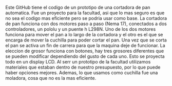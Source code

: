 Este GitHub tiene el codigo de un prototipo de una cortadora de pan automatica. Fue un proyecto para la facultad, 
asi que lo mas seguro es que no sea el codigo mas eficiente pero se podria usar como base.
La cortadora de pan funciona con dos motores paso a paso (Nema 17), conectados a dos controladores, un pololu y un puente h L298N.
Uno de los dos motores funciona para mover el pan a lo largo de la cortadora y el otro es el que se encarga de mover la cuchilla para poder cortar el pan.
Una vez que se corta el pan se activa un fin de carrera para que la maquina deje de funcionar. 
La eleccion de grosor funciona con botones, hay tres grosores diferentes que se pueden modificar dependiendo del gusto de cada uno. Esto se proyecta todo en un display LCD.
Al serr un prototipo de la facultad utilizamos materiales que estaban dentro de nuestro presupuesto, por lo que puede haber opciones mejores. Ademas, lo que usamos como cuchilla
fue una moladora, cosa que no es la mas eficiente. 
